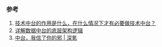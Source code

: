 ### 参考

1. [技术中台的作用是什么，在什么情况下才有必要做技术中台？](https://blog.csdn.net/sinat_26811377/article/details/98484190)
2. [详解数据中台的底层架构逻辑](https://www.cnblogs.com/itlz/p/15786961.html)
3. [中台，我信了你的邪 | 深氪](https://36kr.com/p/1725013082113)



